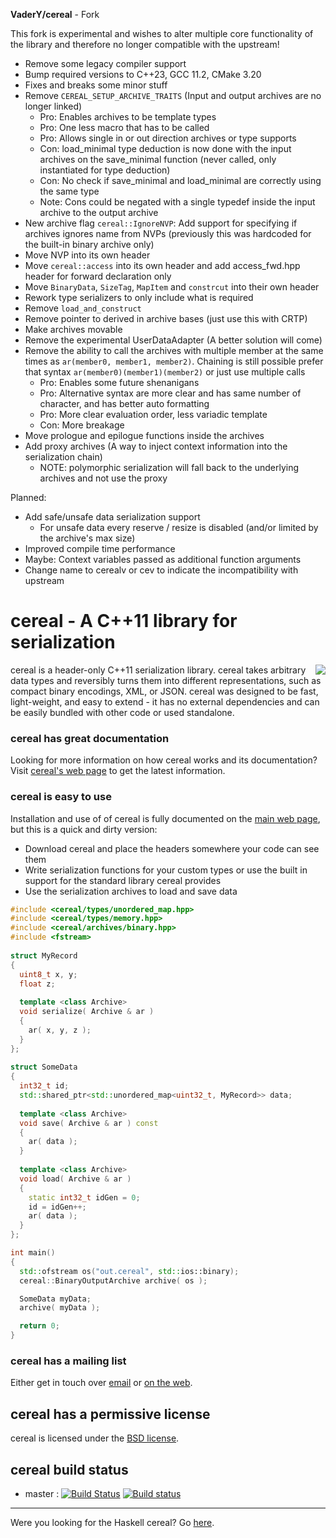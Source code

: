 **VaderY/cereal** - Fork

This fork is experimental and wishes to alter multiple core functionality of the library and therefore no longer compatible with the upstream!

- Remove some legacy compiler support
- Bump required versions to C++23, GCC 11.2, CMake 3.20
- Fixes and breaks some minor stuff
- Remove `CEREAL_SETUP_ARCHIVE_TRAITS` (Input and output archives are no longer linked)
  - Pro: Enables archives to be template types
  - Pro: One less macro that has to be called
  - Pro: Allows single in or out direction archives or type supports
  - Con: load_minimal type deduction is now done with the input archives on the save_minimal function (never called, only instantiated for type deduction)
  - Con: No check if save_minimal and load_minimal are correctly using the same type
  - Note: Cons could be negated with a single typedef inside the input archive to the output archive
- New archive flag `cereal::IgnoreNVP`: Add support for specifying if archives ignores name from NVPs (previously this was hardcoded for the built-in binary archive only)
- Move NVP into its own header
- Move `cereal::access` into its own header and add access_fwd.hpp header for forward declaration only
- Move `BinaryData`, `SizeTag`, `MapItem` and `constrcut` into their own header
- Rework type serializers to only include what is required
- Remove `load_and_construct`
- Remove pointer to derived in archive bases (just use this with CRTP)
- Make archives movable
- Remove the experimental UserDataAdapter (A better solution will come)
- Remove the ability to call the archives with multiple member at the same times as `ar(member0, member1, member2)`. Chaining is still possible prefer that syntax `ar(member0)(member1)(member2)` or just use multiple calls
  - Pro: Enables some future shenanigans 
  - Pro: Alternative syntax are more clear and has same number of character, and has better auto formatting
  - Pro: More clear evaluation order, less variadic template
  - Con: More breakage
- Move prologue and epilogue functions inside the archives
- Add proxy archives (A way to inject context information into the serialization chain)
  - NOTE: polymorphic serialization will fall back to the underlying archives and not use the proxy


Planned:
- Add safe/unsafe data serialization support
  - For unsafe data every reserve / resize is disabled (and/or limited by the archive's max size)
- Improved compile time performance
- Maybe: Context variables passed as additional function arguments
- Change name to cerealv or cev to indicate the incompatibility with upstream


cereal - A C++11 library for serialization
==========================================

<img src="https://uscilab.github.io/cereal/assets/img/cerealboxside.png" align="right"/><p>cereal is a header-only C++11 serialization library.  cereal takes arbitrary data types and reversibly turns them into different representations, such as compact binary encodings, XML, or JSON.  cereal was designed to be fast, light-weight, and easy to extend - it has no external dependencies and can be easily bundled with other code or used standalone.</p>

### cereal has great documentation

Looking for more information on how cereal works and its documentation?  Visit [cereal's web page](https://USCiLab.github.io/cereal) to get the latest information.

### cereal is easy to use

Installation and use of of cereal is fully documented on the [main web page](https://USCiLab.github.io/cereal), but this is a quick and dirty version:

* Download cereal and place the headers somewhere your code can see them
* Write serialization functions for your custom types or use the built in support for the standard library cereal provides
* Use the serialization archives to load and save data

```cpp
#include <cereal/types/unordered_map.hpp>
#include <cereal/types/memory.hpp>
#include <cereal/archives/binary.hpp>
#include <fstream>
    
struct MyRecord
{
  uint8_t x, y;
  float z;
  
  template <class Archive>
  void serialize( Archive & ar )
  {
    ar( x, y, z );
  }
};
    
struct SomeData
{
  int32_t id;
  std::shared_ptr<std::unordered_map<uint32_t, MyRecord>> data;
  
  template <class Archive>
  void save( Archive & ar ) const
  {
    ar( data );
  }
      
  template <class Archive>
  void load( Archive & ar )
  {
    static int32_t idGen = 0;
    id = idGen++;
    ar( data );
  }
};

int main()
{
  std::ofstream os("out.cereal", std::ios::binary);
  cereal::BinaryOutputArchive archive( os );

  SomeData myData;
  archive( myData );

  return 0;
}
```    

### cereal has a mailing list

Either get in touch over <a href="mailto:cerealcpp@googlegroups.com">email</a> or [on the web](https://groups.google.com/forum/#!forum/cerealcpp).



## cereal has a permissive license

cereal is licensed under the [BSD license](http://opensource.org/licenses/BSD-3-Clause).

## cereal build status

* master : [![Build Status](https://travis-ci.com/USCiLab/cereal.svg?branch=master)](https://travis-ci.com/USCiLab/cereal)
[![Build status](https://ci.appveyor.com/api/projects/status/91aou6smj36or0vb/branch/master?svg=true)](https://ci.appveyor.com/project/AzothAmmo/cereal/branch/master)

---

Were you looking for the Haskell cereal?  Go <a href="https://github.com/GaloisInc/cereal">here</a>.

